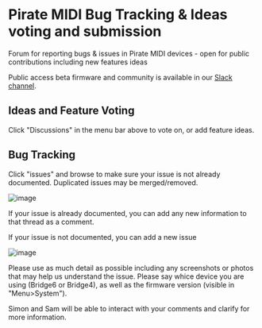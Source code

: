 # Pirate MIDI Bug Tracking & Ideas voting and submission
Forum for reporting bugs &amp; issues in Pirate MIDI devices - open for public contributions including new features ideas

Public access beta firmware and community is available in our [Slack channel](https://join.slack.com/t/piratemidi/shared_invite/zt-18puulc2t-nElrkk3JVu1qwHsovK9iog).

## Ideas and Feature Voting
Click "Discussions" in the menu bar above to vote on, or add feature ideas. 

## Bug Tracking
Click "issues" and browse to make sure your issue is not already documented. Duplicated issues may be merged/removed.

![image](https://user-images.githubusercontent.com/59382082/121623750-9d2f1f80-cab3-11eb-8a53-a752afbb7109.png)


If your issue is already documented, you can add any new information to that thread as a comment. 

If your issue is not documented, you can add a new issue


![image](https://user-images.githubusercontent.com/59382082/121623926-ef704080-cab3-11eb-84a1-e617a3504597.png)


Please use as much detail as possible including any screenshots or photos that may help us understand the issue. Please say whice device you are using (Bridge6 or Bridge4), as well as the firmware version (visible in "Menu>System").

Simon and Sam will be able to interact with your comments and clarify for more information. 
